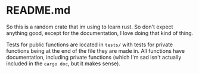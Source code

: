 # README.md

So this is a random crate that im using to learn rust.
So don't expect anything good, except for the documentation,
I love doing that kind of thing.

Tests for public functions are located in `tests/`
with tests for private functions being at the end of the file they are made in.
All functions have documentation, including private functions
(which I'm sad isn't actually included in the `cargo doc`, but it makes sense).
